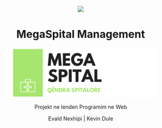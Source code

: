 <p align="center"><a href="https://symfony.com" target="_blank">
    <img src="https://symfony.com/logos/symfony_black_02.svg">
</a></p>

<h1 align="center"> MegaSpital Management </h1>
<p align="center">
    <img src="https://github.com/evaldnexhipi/HospitalManagement/blob/master/public/images/logo.png">
</p>
<p align="center"> Projekt ne lenden Programim ne Web </p>

<p align="center"> Evald Nexhipi | Kevin Dule</p>

